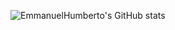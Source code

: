 ![EmmanuelHumberto's GitHub stats](https://github-readme-stats.vercel.app/api?username=EmmanuelHumberto&show_icons=true)
